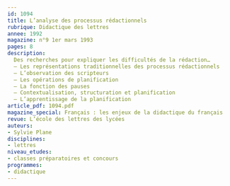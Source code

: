 ```yaml
---
id: 1094
title: L’analyse des processus rédactionnels
rubrique: Didactique des lettres
annee: 1992
magazine: n°9 1er mars 1993
pages: 8
description: 
  Des recherches pour expliquer les difficultés de la rédaction…
  – Les représentations traditionnelles des processus rédactionnels
  – L’observation des scripteurs
  – Les opérations de planification
  – La fonction des pauses
  – Contextualisation, structuration et planification
  – L’apprentissage de la planification
article_pdf: 1094.pdf
magazine_special: Français : les enjeux de la didactique du français
revue: L’école des lettres des lycées
auteurs:
- Sylvie Plane
disciplines:
- lettres
niveau_etudes:
- classes préparatoires et concours
programmes:
- didactique
---
```

